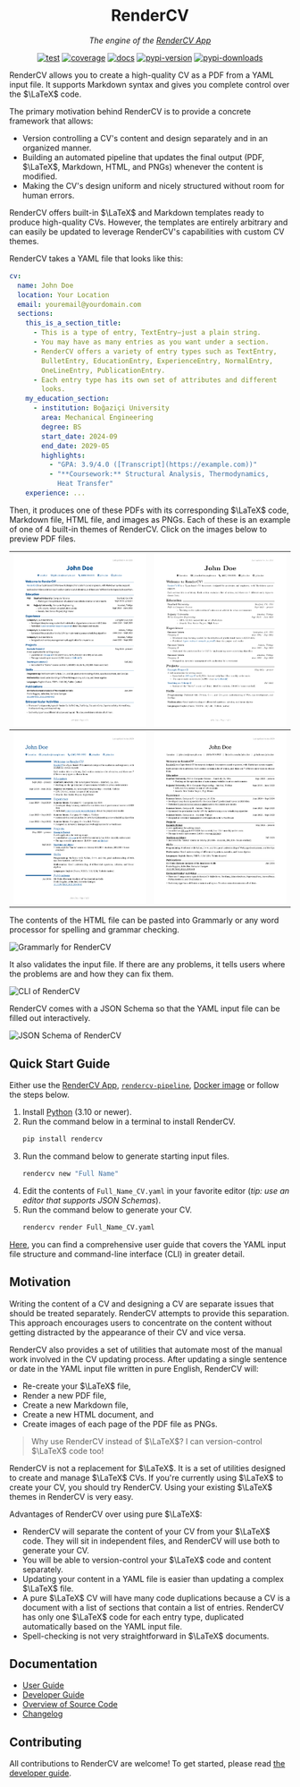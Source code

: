 <div align="center">
<h1>RenderCV</h1>

_The engine of the [RenderCV App](https://rendercv.com)_

[![test](https://github.com/rendercv/rendercv/actions/workflows/test.yaml/badge.svg?branch=main)](https://github.com/rendercv/rendercv/actions/workflows/test.yaml)
[![coverage](https://coverage-badge.samuelcolvin.workers.dev/rendercv/rendercv.svg)](https://coverage-badge.samuelcolvin.workers.dev/redirect/rendercv/rendercv)
[![docs](<https://img.shields.io/badge/docs-mkdocs-rgb(0%2C79%2C144)>)](https://docs.rendercv.com)
[![pypi-version](<https://img.shields.io/pypi/v/rendercv?label=PyPI%20version&color=rgb(0%2C79%2C144)>)](https://pypi.python.org/pypi/rendercv)
[![pypi-downloads](<https://img.shields.io/pepy/dt/rendercv?label=PyPI%20downloads&color=rgb(0%2C%2079%2C%20144)>)](https://pypistats.org/packages/rendercv)

</div>

RenderCV allows you to create a high-quality CV as a PDF from a YAML input file. It supports Markdown syntax and gives you complete control over the $\LaTeX$ code.

The primary motivation behind RenderCV is to provide a concrete framework that allows:

- Version controlling a CV's content and design separately and in an organized manner.
- Building an automated pipeline that updates the final output (PDF, $\LaTeX$, Markdown, HTML, and PNGs) whenever the content is modified.
- Making the CV's design uniform and nicely structured without room for human errors.

RenderCV offers built-in $\LaTeX$ and Markdown templates ready to produce high-quality CVs. However, the templates are entirely arbitrary and can easily be updated to leverage RenderCV's capabilities with custom CV themes.

RenderCV takes a YAML file that looks like this:

```yaml
cv:
  name: John Doe
  location: Your Location
  email: youremail@yourdomain.com
  sections:
    this_is_a_section_title:
      - This is a type of entry, TextEntry—just a plain string.
      - You may have as many entries as you want under a section.
      - RenderCV offers a variety of entry types such as TextEntry,
        BulletEntry, EducationEntry, ExperienceEntry, NormalEntry,
        OneLineEntry, PublicationEntry.
      - Each entry type has its own set of attributes and different
        looks.
    my_education_section:
      - institution: Boğaziçi University
        area: Mechanical Engineering
        degree: BS
        start_date: 2024-09
        end_date: 2029-05
        highlights:
          - "GPA: 3.9/4.0 ([Transcript](https://example.com))"
          - "**Coursework:** Structural Analysis, Thermodynamics,
            Heat Transfer"
    experience: ...
```

Then, it produces one of these PDFs with its corresponding $\LaTeX$ code, Markdown file, HTML file, and images as PNGs. Each of these is an example of one of 4 built-in themes of RenderCV. Click on the images below to preview PDF files.

| [![Classic Theme Example of RenderCV](https://raw.githubusercontent.com/rendercv/rendercv/main/docs/assets/images/classic.png)](https://github.com/rendercv/rendercv/blob/main/examples/John_Doe_ClassicTheme_CV.pdf)    | [![Sb2nov Theme Example of RenderCV](https://raw.githubusercontent.com/rendercv/rendercv/main/docs/assets/images/sb2nov.png)](https://github.com/rendercv/rendercv/blob/main/examples/John_Doe_Sb2novTheme_CV.pdf)                                     |
| ---------------------------------------------------------------------------------------------------------------------------------------------------------------------------------------------------------------------------- | ---------------------------------------------------------------------------------------------------------------------------------------------------------------------------------------------------------------------------------------------------------- |
| [![Moderncv Theme Example of RenderCV](https://raw.githubusercontent.com/rendercv/rendercv/main/docs/assets/images/moderncv.png)](https://github.com/rendercv/rendercv/blob/main/examples/John_Doe_ModerncvTheme_CV.pdf) | [![Engineeringresumes Theme Example of RenderCV](https://raw.githubusercontent.com/rendercv/rendercv/main/docs/assets/images/engineeringresumes.png)](https://github.com/rendercv/rendercv/blob/main/examples/John_Doe_EngineeringresumesTheme_CV.pdf) |

The contents of the HTML file can be pasted into Grammarly or any word processor for spelling and grammar checking.

![Grammarly for RenderCV](https://raw.githubusercontent.com/rendercv/rendercv/main/docs/assets/images/grammarly.gif)

It also validates the input file. If there are any problems, it tells users where the problems are and how they can fix them.

![CLI of RenderCV](https://raw.githubusercontent.com/rendercv/rendercv/main/docs/assets/images/cli.gif)

RenderCV comes with a JSON Schema so that the YAML input file can be filled out interactively.

![JSON Schema of RenderCV](https://raw.githubusercontent.com/rendercv/rendercv/main/docs/assets/images/schema.gif)

## Quick Start Guide

Either use the [RenderCV App](https://rendercv.com), [`rendercv-pipeline`](https://github.com/rendercv/rendercv-pipeline), [Docker image](https://hub.docker.com/r/rendercv/rendercv) or follow the steps below.

1.  Install [Python](https://www.python.org/downloads/) (3.10 or newer).
2.  Run the command below in a terminal to install RenderCV.
    ```bash
    pip install rendercv
    ```
3.  Run the command below to generate starting input files.
    ```bash
    rendercv new "Full Name"
    ```
4.  Edit the contents of `Full_Name_CV.yaml` in your favorite editor (_tip: use an editor that supports JSON Schemas_).
5.  Run the command below to generate your CV.
    ```bash
    rendercv render Full_Name_CV.yaml
    ```

[Here](https://docs.rendercv.com/user_guide/), you can find a comprehensive user guide that covers the YAML input file structure and command-line interface (CLI) in greater detail.

## Motivation

Writing the content of a CV and designing a CV are separate issues that should be treated separately. RenderCV attempts to provide this separation. This approach encourages users to concentrate on the content without getting distracted by the appearance of their CV and vice versa.

RenderCV also provides a set of utilities that automate most of the manual work involved in the CV updating process. After updating a single sentence or date in the YAML input file written in pure English, RenderCV will:

- Re-create your $\LaTeX$ file,
- Render a new PDF file,
- Create a new Markdown file,
- Create a new HTML document, and
- Create images of each page of the PDF file as PNGs.

> Why use RenderCV instead of $\LaTeX$? I can version-control $\LaTeX$ code too!

RenderCV is not a replacement for $\LaTeX$. It is a set of utilities designed to create and manage $\LaTeX$ CVs. If you're currently using $\LaTeX$ to create your CV, you should try RenderCV. Using your existing $\LaTeX$ themes in RenderCV is very easy.

Advantages of RenderCV over using pure $\LaTeX$:

- RenderCV will separate the content of your CV from your $\LaTeX$ code. They will sit in independent files, and RenderCV will use both to generate your CV.
- You will be able to version-control your $\LaTeX$ code and content separately.
- Updating your content in a YAML file is easier than updating a complex $\LaTeX$ file.
- A pure $\LaTeX$ CV will have many code duplications because a CV is a document with a list of sections that contain a list of entries. RenderCV has only one $\LaTeX$ code for each entry type, duplicated automatically based on the YAML input file.
- Spell-checking is not very straightforward in $\LaTeX$ documents.

## Documentation

- [User Guide](https://docs.rendercv.com/user_guide)
- [Developer Guide](https://docs.rendercv.com/developer_guide)
- [Overview of Source Code](https://docs.rendercv.com/reference)
- [Changelog](https://docs.rendercv.com/changelog)

## Contributing

All contributions to RenderCV are welcome! To get started, please read [the developer guide](https://docs.rendercv.com/developer_guide).
